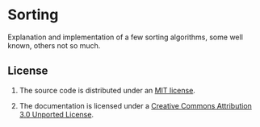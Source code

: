 # Sorting
Explanation and implementation of a few sorting algorithms, some well known, others not so much.

## License

1. The source code is distributed under an [MIT license](src/LICENSE).

2. The documentation is licensed under a [Creative Commons Attribution 3.0 Unported License](doc/LICENSE).


